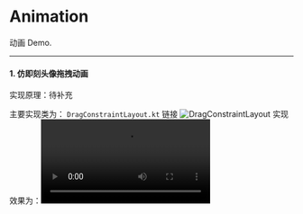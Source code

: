 # Animation

动画 Demo.

---------

#### 1. 仿即刻头像拖拽动画
实现原理：待补充

主要实现类为： `DragConstraintLayout.kt` 链接 ![DragConstraintLayout](https://github.com/shuandroid/Animation/blob/develop/app/src/main/java/com/chendroid/animation/view/DragConstraintLayout.kt)
实现效果为：![视频链接](https://github.com/shuandroid/Animation/blob/develop/sample_video/%E6%8B%96%E6%8B%BD%E5%8A%A8%E7%94%BB%E8%A7%86%E9%A2%91.mp4)



